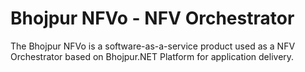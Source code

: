 # Bhojpur NFVo - NFV Orchestrator
The Bhojpur NFVo is a software-as-a-service product used as a NFV Orchestrator based on Bhojpur.NET Platform for application delivery.

